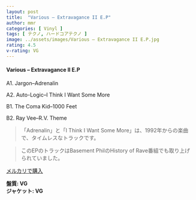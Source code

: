 ```yaml
---
layout: post
title:  "Various – Extravagance II E.P"
author: mmr
categories: [ Vinyl ]
tags: [ テクノ, ハードコアテクノ ]
image: ../assets/images/Various – Extravagance II E.P.jpg
rating: 4.5
v-rating: VG
---
```


#### Various – Extravagance II E.P

A1. Jargon–Adrenalin

A2. Auto-Logic–I Think I Want Some More

B1. The Coma Kid–1000 Feet

B2. Ray Vee–R.V. Theme

> 「Adrenalin」と「I Think I Want Some More」は、1992年からの楽曲で、タイムレスなトラックです。

> このEPのトラックはBasement PhilのHistory of Rave番組でも取り上げられていました。

[メルカリで購入](https://jp.mercari.com/item/m30325030920)

<div class="mt-4 mb-4 d-flex align-items-center">
<strong class="mr-1">盤質: VG</strong>
</div>
<div class="mt-4 mb-4 d-flex align-items-center">
<strong class="mr-1">ジャケット: VG</strong>
</div>
